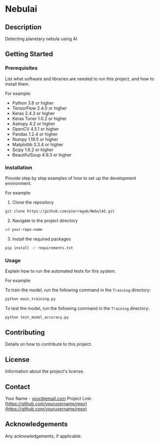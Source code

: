 # Nebulai

## Description

Detecting planetary nebula using AI

## Getting Started

### Prerequisites

List what software and libraries are needed to run this project, and how to install them.

For example:

- Python 3.8 or higher
- TensorFlow 2.4.0 or higher
- Keras 2.4.3 or higher
- Keras Tuner 1.0.2 or higher
- Astropy 4.2 or higher
- OpenCV 4.5.1 or higher
- Pandas 1.2.4 or higher
- Numpy 1.19.5 or higher
- Matplotlib 3.3.4 or higher
- Scipy 1.6.2 or higher
- BeautifulSoup 4.9.3 or higher

### Installation

Provide step by step examples of how to set up the development environment.

For example:

1. Clone the repository
```sh
git clone https://github.com/pierregab/NebulAI.git
```
2. Navigate to the project directory
```sh
cd your-repo-name
```
3. Install the required packages
```sh
pip install -r requirements.txt
```

### Usage

Explain how to run the automated tests for this system.

For example:

To train the model, run the following command in the `Training` directory:

```sh
python main_training.py
```

To test the model, run the following command in the `Training` directory:

```sh
python test_model_accuracy.py
```

## Contributing

Details on how to contribute to this project.

## License

Information about the project's license.

## Contact

Your Name - your@email.com
Project Link: [https://github.com/yourusername/repo](https://github.com/yourusername/repo)

## Acknowledgements

Any acknowledgements, if applicable.
